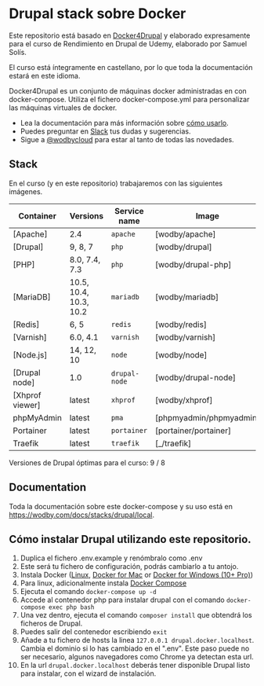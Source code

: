 # Drupal stack sobre Docker

Este repositorio está basado en [Docker4Drupal](https://github.com/wodby/docker4drupal) y elaborado expresamente
para el curso de Rendimiento en Drupal de Udemy, elaborado por Samuel Solís.

El curso está íntegramente en castellano, por lo que toda la documentación estará en este idioma.


Docker4Drupal es un conjunto de máquinas docker administradas en con docker-compose. Utiliza el fichero docker-compose.yml para personalizar las máquinas virtuales de docker.

- Lea la documentación para más información sobre [cómo usarlo](https://wodby.com/docs/stacks/drupal/local#usage).
- Puedes preguntar en [Slack](http://slack.wodby.com/) tus dudas y sugerencias.
- Sigue a [@wodbycloud](https://twitter.com/wodbycloud) para estar al tanto de todas las novedades.


## Stack

En el curso (y en este repositorio) trabajaremos con las siguientes imágenes.

| Container       | Versions               | Service name    | Image                              | Default |
| --------------  | ---------------------- | --------------- | ---------------------------------- | ------- |
| [Apache]        | 2.4                    | `apache`        | [wodby/apache]                     |         |
| [Drupal]        | 9, 8, 7                | `php`           | [wodby/drupal]                     | ✓       |
| [PHP]           | 8.0, 7.4, 7.3          | `php`           | [wodby/drupal-php]                 |         |
| [MariaDB]       | 10.5, 10.4, 10.3, 10.2 | `mariadb`       | [wodby/mariadb]                    | ✓       |
| [Redis]         | 6, 5                   | `redis`         | [wodby/redis]                      |         |
| [Varnish]       | 6.0, 4.1               | `varnish`       | [wodby/varnish]                    |         |
| [Node.js]       | 14, 12, 10             | `node`          | [wodby/node]                       |         |
| [Drupal node]   | 1.0                    | `drupal-node`   | [wodby/drupal-node]                |         |
| [Xhprof viewer] | latest                 | `xhprof`        | [wodby/xhprof]                     |         |
| phpMyAdmin      | latest                 | `pma`           | [phpmyadmin/phpmyadmin]            |         |
| Portainer       | latest                 | `portainer`     | [portainer/portainer]              | ✓       |
| Traefik         | latest                 | `traefik`       | [_/traefik]                        | ✓       |

Versiones de Drupal óptimas para el curso: 9 / 8

## Documentation

Toda la documentación sobre este docker-compose y su uso está en https://wodby.com/docs/stacks/drupal/local.

## Cómo instalar Drupal utilizando este repositorio.
1. Duplica el fichero .env.example y renómbralo como .env
2. Este será tu fichero de configuración, podrás cambiarlo a tu antojo.
3. Instala Docker ([Linux](https://docs.docker.com/engine/installation), [Docker for Mac](https://docs.docker.com/engine/installation/mac) or [Docker for Windows (10+ Pro)](https://docs.docker.com/engine/installation/windows))
4. Para linux, adicionalmente instala [Docker Compose](https://docs.docker.com/compose/install)
5. Ejecuta el comando `docker-compose up -d` 
6. Accede al contenedor php para instalar drupal con el comando `docker-compose exec php bash`
7. Una vez dentro, ejecuta el comando `composer install` que obtendrá los ficheros de Drupal.
8. Puedes salir del contenedor escribiendo `exit`
9. Añade a tu fichero de hosts la linea `127.0.0.1 drupal.docker.localhost`. Cambia el dominio si lo has cambiado en el ".env". Este paso puede no ser necesario, algunos navegadores como Chrome ya detectan esta url.
10. En la url `drupal.docker.localhost` deberás tener disponible Drupal listo para instalar, con el wizard de instalación.